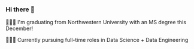 ### Hi there 👋

👩🏻‍🎓 I'm graduating from Northwestern University with an MS degree this December!

👩🏻‍💻 Currently pursuing full-time roles in Data Science + Data Engineering
